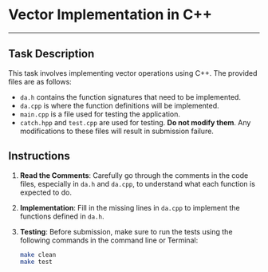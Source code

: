 # Vector Implementation in C++

---

## Task Description

This task involves implementing vector operations using C++. The provided files are as follows:

- `da.h` contains the function signatures that need to be implemented.
- `da.cpp` is where the function definitions will be implemented.
- `main.cpp` is a file used for testing the application.
- `catch.hpp` and `test.cpp` are used for testing. **Do not modify them**. Any modifications to these files will result in submission failure.

## Instructions

1. **Read the Comments**: Carefully go through the comments in the code files, especially in `da.h` and `da.cpp`, to understand what each function is expected to do.

2. **Implementation**: Fill in the missing lines in `da.cpp` to implement the functions defined in `da.h`.

3. **Testing**: Before submission, make sure to run the tests using the following commands in the command line or Terminal:

   ```bash
   make clean
   make test
